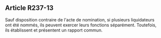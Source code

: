 Article R237-13
----
Sauf disposition contraire de l'acte de nomination, si plusieurs liquidateurs
ont été nommés, ils peuvent exercer leurs fonctions séparément. Toutefois, ils
établissent et présentent un rapport commun.
